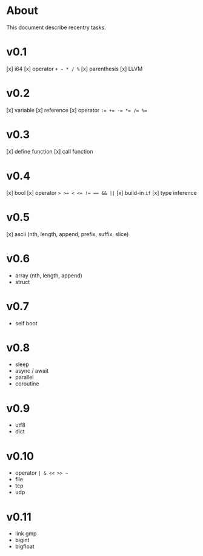 # About
This document describe recentry tasks.

# v0.1
[x] i64
[x] operator `+ - * / %`
[x] parenthesis
[x] LLVM

# v0.2
[x] variable
[x] reference
[x] operator `:= += -= *= /= %=`

# v0.3
[x] define function
[x] call function

# v0.4
[x] bool
[x] operator `> >= < <= != == && ||`
[x] build-in `if`
[x] type inference

# v0.5
[x] ascii (nth, length, append, prefix, suffix, slice)

# v0.6
- array (nth, length, append)
- struct

# v0.7
- self boot

# v0.8
- sleep
- async / await
- parallel
- coroutine

# v0.9
- utf8
- dict

# v0.10
- operator `| & << >> ~`
- file
- tcp
- udp

# v0.11
- link gmp
- bigint
- bigfloat
